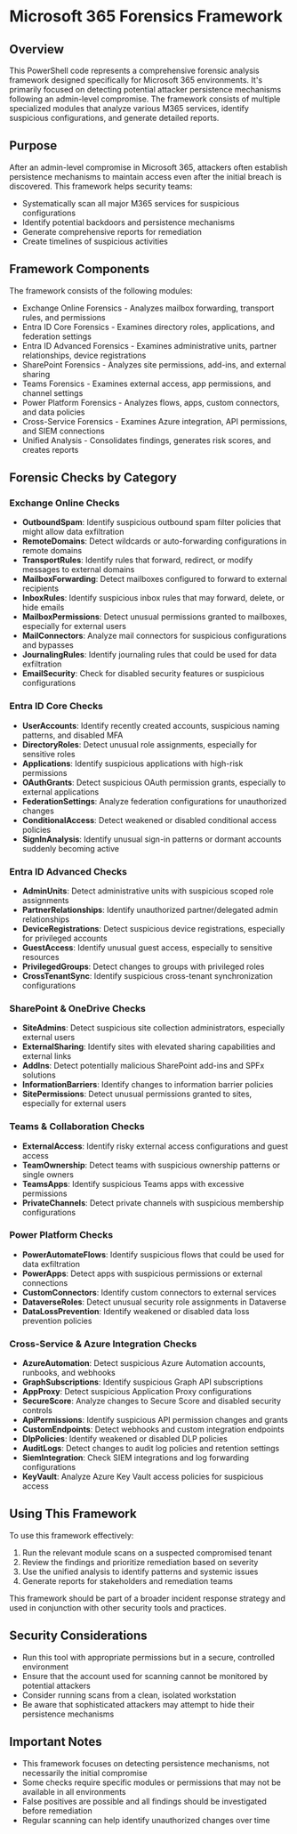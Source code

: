 # Microsoft 365 Forensics Framework

## Overview

This PowerShell code represents a comprehensive forensic analysis framework designed specifically for Microsoft 365 environments. It's primarily focused on detecting potential attacker persistence mechanisms following an admin-level compromise. The framework consists of multiple specialized modules that analyze various M365 services, identify suspicious configurations, and generate detailed reports.

## Purpose

After an admin-level compromise in Microsoft 365, attackers often establish persistence mechanisms to maintain access even after the initial breach is discovered. This framework helps security teams:

- Systematically scan all major M365 services for suspicious configurations
- Identify potential backdoors and persistence mechanisms
- Generate comprehensive reports for remediation
- Create timelines of suspicious activities

## Framework Components

The framework consists of the following modules:

- Exchange Online Forensics - Analyzes mailbox forwarding, transport rules, and permissions
- Entra ID Core Forensics - Examines directory roles, applications, and federation settings
- Entra ID Advanced Forensics - Examines administrative units, partner relationships, device registrations
- SharePoint Forensics - Analyzes site permissions, add-ins, and external sharing
- Teams Forensics - Examines external access, app permissions, and channel settings
- Power Platform Forensics - Analyzes flows, apps, custom connectors, and data policies
- Cross-Service Forensics - Examines Azure integration, API permissions, and SIEM connections
- Unified Analysis - Consolidates findings, generates risk scores, and creates reports

## Forensic Checks by Category

### Exchange Online Checks

- **OutboundSpam**: Identify suspicious outbound spam filter policies that might allow data exfiltration
- **RemoteDomains**: Detect wildcards or auto-forwarding configurations in remote domains
- **TransportRules**: Identify rules that forward, redirect, or modify messages to external domains
- **MailboxForwarding**: Detect mailboxes configured to forward to external recipients
- **InboxRules**: Identify suspicious inbox rules that may forward, delete, or hide emails
- **MailboxPermissions**: Detect unusual permissions granted to mailboxes, especially for external users
- **MailConnectors**: Analyze mail connectors for suspicious configurations and bypasses
- **JournalingRules**: Identify journaling rules that could be used for data exfiltration
- **EmailSecurity**: Check for disabled security features or suspicious configurations

### Entra ID Core Checks

- **UserAccounts**: Identify recently created accounts, suspicious naming patterns, and disabled MFA
- **DirectoryRoles**: Detect unusual role assignments, especially for sensitive roles
- **Applications**: Identify suspicious applications with high-risk permissions
- **OAuthGrants**: Detect suspicious OAuth permission grants, especially to external applications
- **FederationSettings**: Analyze federation configurations for unauthorized changes
- **ConditionalAccess**: Detect weakened or disabled conditional access policies
- **SignInAnalysis**: Identify unusual sign-in patterns or dormant accounts suddenly becoming active

### Entra ID Advanced Checks

- **AdminUnits**: Detect administrative units with suspicious scoped role assignments
- **PartnerRelationships**: Identify unauthorized partner/delegated admin relationships
- **DeviceRegistrations**: Detect suspicious device registrations, especially for privileged accounts
- **GuestAccess**: Identify unusual guest access, especially to sensitive resources
- **PrivilegedGroups**: Detect changes to groups with privileged roles
- **CrossTenantSync**: Identify suspicious cross-tenant synchronization configurations

### SharePoint & OneDrive Checks

- **SiteAdmins**: Detect suspicious site collection administrators, especially external users
- **ExternalSharing**: Identify sites with elevated sharing capabilities and external links
- **AddIns**: Detect potentially malicious SharePoint add-ins and SPFx solutions
- **InformationBarriers**: Identify changes to information barrier policies
- **SitePermissions**: Detect unusual permissions granted to sites, especially for external users

### Teams & Collaboration Checks

- **ExternalAccess**: Identify risky external access configurations and guest access
- **TeamOwnership**: Detect teams with suspicious ownership patterns or single owners
- **TeamsApps**: Identify suspicious Teams apps with excessive permissions
- **PrivateChannels**: Detect private channels with suspicious membership configurations

### Power Platform Checks

- **PowerAutomateFlows**: Identify suspicious flows that could be used for data exfiltration
- **PowerApps**: Detect apps with suspicious permissions or external connections
- **CustomConnectors**: Identify custom connectors to external services
- **DataverseRoles**: Detect unusual security role assignments in Dataverse
- **DataLossPrevention**: Identify weakened or disabled data loss prevention policies

### Cross-Service & Azure Integration Checks

- **AzureAutomation**: Detect suspicious Azure Automation accounts, runbooks, and webhooks
- **GraphSubscriptions**: Identify suspicious Graph API subscriptions
- **AppProxy**: Detect suspicious Application Proxy configurations
- **SecureScore**: Analyze changes to Secure Score and disabled security controls
- **ApiPermissions**: Identify suspicious API permission changes and grants
- **CustomEndpoints**: Detect webhooks and custom integration endpoints
- **DlpPolicies**: Identify weakened or disabled DLP policies
- **AuditLogs**: Detect changes to audit log policies and retention settings
- **SiemIntegration**: Check SIEM integrations and log forwarding configurations
- **KeyVault**: Analyze Azure Key Vault access policies for suspicious access

## Using This Framework

To use this framework effectively:

1. Run the relevant module scans on a suspected compromised tenant
2. Review the findings and prioritize remediation based on severity
3. Use the unified analysis to identify patterns and systemic issues
4. Generate reports for stakeholders and remediation teams

This framework should be part of a broader incident response strategy and used in conjunction with other security tools and practices.

## Security Considerations

- Run this tool with appropriate permissions but in a secure, controlled environment
- Ensure that the account used for scanning cannot be monitored by potential attackers
- Consider running scans from a clean, isolated workstation
- Be aware that sophisticated attackers may attempt to hide their persistence mechanisms

## Important Notes

- This framework focuses on detecting persistence mechanisms, not necessarily the initial compromise
- Some checks require specific modules or permissions that may not be available in all environments
- False positives are possible and all findings should be investigated before remediation
- Regular scanning can help identify unauthorized changes over time
